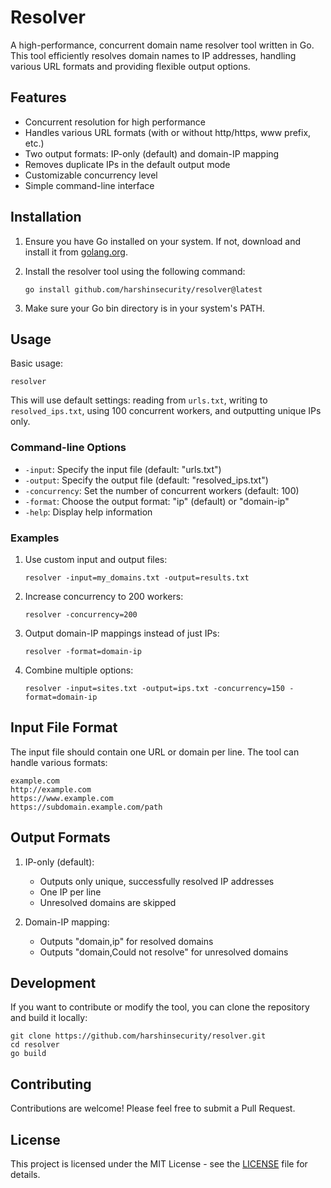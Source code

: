 # Resolver

A high-performance, concurrent domain name resolver tool written in Go. This tool efficiently resolves domain names to IP addresses, handling various URL formats and providing flexible output options.

## Features

- Concurrent resolution for high performance
- Handles various URL formats (with or without http/https, www prefix, etc.)
- Two output formats: IP-only (default) and domain-IP mapping
- Removes duplicate IPs in the default output mode
- Customizable concurrency level
- Simple command-line interface

## Installation

1. Ensure you have Go installed on your system. If not, download and install it from [golang.org](https://golang.org/).

2. Install the resolver tool using the following command:
   ```
   go install github.com/harshinsecurity/resolver@latest
   ```

3. Make sure your Go bin directory is in your system's PATH.

## Usage

Basic usage:
```
resolver
```

This will use default settings: reading from `urls.txt`, writing to `resolved_ips.txt`, using 100 concurrent workers, and outputting unique IPs only.

### Command-line Options

- `-input`: Specify the input file (default: "urls.txt")
- `-output`: Specify the output file (default: "resolved_ips.txt")
- `-concurrency`: Set the number of concurrent workers (default: 100)
- `-format`: Choose the output format: "ip" (default) or "domain-ip"
- `-help`: Display help information

### Examples

1. Use custom input and output files:
   ```
   resolver -input=my_domains.txt -output=results.txt
   ```

2. Increase concurrency to 200 workers:
   ```
   resolver -concurrency=200
   ```

3. Output domain-IP mappings instead of just IPs:
   ```
   resolver -format=domain-ip
   ```

4. Combine multiple options:
   ```
   resolver -input=sites.txt -output=ips.txt -concurrency=150 -format=domain-ip
   ```

## Input File Format

The input file should contain one URL or domain per line. The tool can handle various formats:

```
example.com
http://example.com
https://www.example.com
https://subdomain.example.com/path
```

## Output Formats

1. IP-only (default):
   - Outputs only unique, successfully resolved IP addresses
   - One IP per line
   - Unresolved domains are skipped

2. Domain-IP mapping:
   - Outputs "domain,ip" for resolved domains
   - Outputs "domain,Could not resolve" for unresolved domains

## Development

If you want to contribute or modify the tool, you can clone the repository and build it locally:

```
git clone https://github.com/harshinsecurity/resolver.git
cd resolver
go build
```

## Contributing

Contributions are welcome! Please feel free to submit a Pull Request.

## License

This project is licensed under the MIT License - see the [LICENSE](LICENSE) file for details.
